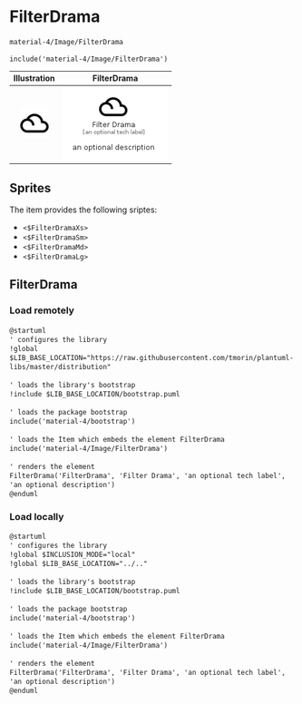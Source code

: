 # FilterDrama


```text
material-4/Image/FilterDrama
```

```text
include('material-4/Image/FilterDrama')
```



| Illustration | FilterDrama |
| :---: | :---: |
| ![illustration for Illustration](../../material-4/Image/FilterDrama.png) | ![illustration for FilterDrama](../../material-4/Image/FilterDrama.Local.png) |



## Sprites
The item provides the following sriptes:

- `<$FilterDramaXs>`
- `<$FilterDramaSm>`
- `<$FilterDramaMd>`
- `<$FilterDramaLg>`





## FilterDrama

### Load remotely
```plantuml
@startuml
' configures the library
!global $LIB_BASE_LOCATION="https://raw.githubusercontent.com/tmorin/plantuml-libs/master/distribution"

' loads the library's bootstrap
!include $LIB_BASE_LOCATION/bootstrap.puml

' loads the package bootstrap
include('material-4/bootstrap')

' loads the Item which embeds the element FilterDrama
include('material-4/Image/FilterDrama')

' renders the element
FilterDrama('FilterDrama', 'Filter Drama', 'an optional tech label', 'an optional description')
@enduml
```

### Load locally
```plantuml
@startuml
' configures the library
!global $INCLUSION_MODE="local"
!global $LIB_BASE_LOCATION="../.."

' loads the library's bootstrap
!include $LIB_BASE_LOCATION/bootstrap.puml

' loads the package bootstrap
include('material-4/bootstrap')

' loads the Item which embeds the element FilterDrama
include('material-4/Image/FilterDrama')

' renders the element
FilterDrama('FilterDrama', 'Filter Drama', 'an optional tech label', 'an optional description')
@enduml
```

